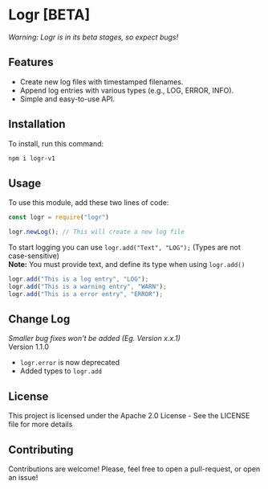 # Logr [BETA]
*Warning: Logr is in its beta stages, so expect bugs!*

## Features

- Create new log files with timestamped filenames.
- Append log entries with various types (e.g., LOG, ERROR, INFO).
- Simple and easy-to-use API.

## Installation

To install, run this command:

```bash
npm i logr-v1
```

## Usage
To use this module, add these two lines of code:
```javascript
const logr = require("logr")

logr.newLog(); // This will create a new log file
```
To start logging you can use `logr.add("Text", "LOG");` (Types are not case-sensitive)  
**Note:** You must provide text, and define its type when using `logr.add()`
```javascript
logr.add("This is a log entry", "LOG");
logr.add("This is a warning entry", "WARN");
logr.add("This is a error entry", "ERROR");
```

## Change Log
_Smaller bug fixes won't be added (Eg. Version x.x.1)_  
Version 1.1.0
- `logr.error` is now deprecated
- Added types to `logr.add`

## License
This project is licensed under the Apache 2.0 License - See the LICENSE file for more details

## Contributing
Contributions are welcome! Please, feel free to open a pull-request, or open an issue!
